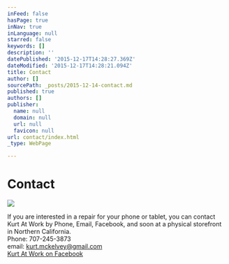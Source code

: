 ```yaml
---
inFeed: false
hasPage: true
inNav: true
inLanguage: null
starred: false
keywords: []
description: ''
datePublished: '2015-12-17T14:28:27.369Z'
dateModified: '2015-12-17T14:28:21.094Z'
title: Contact
author: []
sourcePath: _posts/2015-12-14-contact.md
published: true
authors: []
publisher:
  name: null
  domain: null
  url: null
  favicon: null
url: contact/index.html
_type: WebPage

---
```

# Contact
![](https://the-grid-user-content.s3-us-west-2.amazonaws.com/487f7809-d374-499d-903d-473c608aec39.jpg)

If you are interested in a repair for your phone or tablet, you can contact Kurt At Work by Phone, Email, Facebook, and soon at a physical storefront in Northern California.   
Phone: 707-245-3873  
email: kurt.mckelvey@gmail.com  
[Kurt At Work on Facebook][0]

[0]: https://www.facebook.com/kurtattwerk/